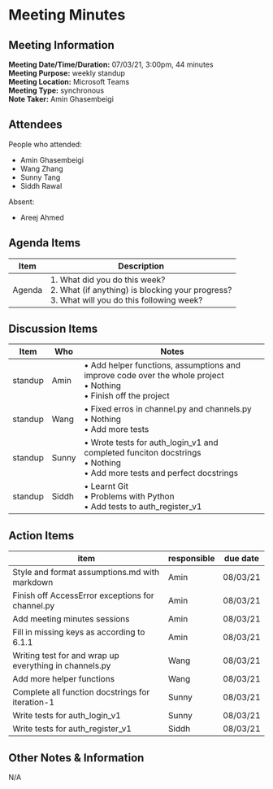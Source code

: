 # Meeting Minutes
## Meeting Information
**Meeting Date/Time/Duration:** 07/03/21, 3:00pm, 44 minutes  
**Meeting Purpose:** weekly standup  
**Meeting Location:** Microsoft Teams  
**Meeting Type:** synchronous  
**Note Taker:** Amin Ghasembeigi  

## Attendees
People who attended:
- Amin Ghasembeigi
- Wang Zhang
- Sunny Tang
- Siddh Rawal

Absent:
- Areej Ahmed

## Agenda Items
Item | Description
---- | ----
Agenda | 1. What did you do this week?<br>2. What (if anything) is blocking your progress?<br>3. What will you do this following week?

## Discussion Items
Item | Who | Notes |
---- | ---- | ---- |
standup | Amin | • Add helper functions, assumptions and improve code over the whole project<br> • Nothing <br> • Finish off the project|
standup | Wang | • Fixed erros in channel.py and channels.py <br> • Nothing <br> • Add more tests|
standup | Sunny | • Wrote tests for auth_login_v1 and completed funciton docstrings<br> • Nothing <br> • Add more tests and perfect docstrings|
standup | Siddh | • Learnt Git<br> • Problems with Python <br> • Add tests to auth_register_v1 |

## Action Items
item | responsible | due date |
| ---- | ---- | ---- |
Style and format assumptions.md with markdown | Amin | 08/03/21 ||
Finish off AccessError exceptions for channel.py | Amin | 08/03/21 ||
Add meeting minutes sessions | Amin | 08/03/21 ||
Fill in missing keys as according to 6.1.1 | Amin | 08/03/21 ||
Writing test for and wrap up everything in channels.py | Wang | 08/03/21 ||
Add more helper functions | Wang | 08/03/21 ||
Complete all function docstrings for iteration-1 | Sunny | 08/03/21 ||
Write tests for auth_login_v1| Sunny | 08/03/21 ||
Write tests for auth_register_v1| Siddh | 08/03/21 ||

## Other Notes & Information
N/A